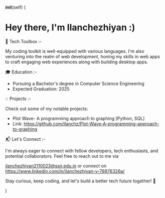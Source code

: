 __init__(self)
(

# Hey there, I'm Ilanchezhiyan :)

🚀 Tech Toolbox :-
  
My coding toolkit is well-equipped with various languages. I'm also 
venturing into the realm of web development, honing my skills in web apps to 
craft engaging web experiences along with building desktop apps.

🎓 Education :-

- Pursuing a Bachelor's degree in Computer Science Engineering
- Expected Graduation: 2025

💡 Projects :-

Check out some of my notable projects:

- Plot Wave- A programming approach to graphing [Python, SQL]
- Link: https://github.com/Ilanchz/Plot-Wave-A-programming-approach-to-graphing


📬 Let's Connect :-

I'm always eager to connect with fellow developers, tech enthusiasts, and potential collaborators. 
Feel free to reach out to me via 

ilanchezhiyan2110023@ssn.edu.in or connect on
https://www.linkedin.com/in/ilanchezhiyan-v-78876326a/

Stay curious, keep coding, and let's build a better tech future together! 🌟


)
